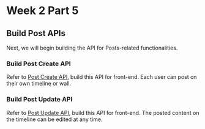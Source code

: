 # Week 2 Part 5

## Build Post APIs

Next, we will begin building the API for Posts-related functionalities.

### Build Post Create API

Refer to [Post Create API](https://github.com/AppWorks-School-Materials/API-Doc/tree/master/Canchu#post-created-api), build this API for front-end. Each user can post on their own timeline or wall.


### Build Post Update API
Refer to [Post Update API](https://github.com/AppWorks-School-Materials/API-Doc/tree/master/Canchu#post-updated-api), build this API for front-end. The posted content on the timeline can be edited at any time.
